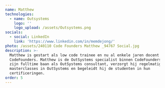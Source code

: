 ```yaml
---
name: Matthew
technologies:
  - name: Outsystems
    logo: ''
    logo_upload: /assets/Outsystems.png
socials:
  - social: LinkedIn
    link: 'https://www.linkedin.com/in/memdejong/'
photo: /assets/240110 Code Founders Matthew _94767 Social.jpg
description: >-
  Matthew is gestart als low code trainee en nu al enkele jaren docent bij
  CodeFounders. Matthew is de OutSystems specialist binnen CodeFounders. Naast
  zijn fulltime baan als OutSystems consultant, verzorgt hij regelmatig 
  masterclasses in OutSystems en begeleidt hij de studenten in hun
  certificeringen.
order: 5
---
```







